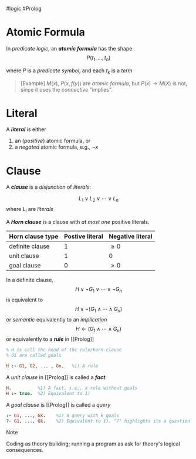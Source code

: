 #logic #Prolog 

# Atomic Formula

In _predicate logic_, an _**atomic formula**_ has the shape 
$$
  P(t_1, \dots,t_n)
$$

where $P$ is a _predicate symbol_, and each $t_k$ is a _term_

>[Example]
> $M(x)$, $P(x, f(y))$ are _atomic formula_, but $P(x) \to M(X)$ is not, since it uses the _connective_ "implies".


# Literal

A _**literal**_ is either 
1. an (_positive_) atomic formula, or
2. a _negated_ atomic formula, e.g., $\neg x$

# Clause

A _**clause**_ is a _disjunction_ of _literals_:

$$
  L_1 \lor L_2 \lor \cdots \lor L_n
$$
where $L_i$ are _literals_

A _**Horn clause**_ is a clause with _at most one_ positive literals.

| Horn clause type | Postive literal | Negative literal |
| ---------------- | --------------- | ---------------- |
| definite clause  | $1$             | $\ge 0$          |
| unit clause    | $1$             | $0$              |
| goal  clause     | $0$             | $> 0$            |

In a definite clause,
$$
H \lor \neg G_1 \lor \cdots \lor \neg G_n
$$
is equivalent to 
$$
  H \lor \neg (G_1 \land \cdots \land G_n)
$$
or _semantic_ equivalently to an _implication_
$$
  H \leftarrow (G_1 \land\cdots\land G_n )
$$
or equivalently to a **_rule_** in [[Prolog]]  
```prolog
% H is call the head of the rule/horn-clause 
% Gi are called goals

H :- G1, G2, ... , Gn.   %1) A rule
```

A _unit clause_ in [[Prolog]] is called a _**fact**_.
```prolog
H.          %1) A fact, i.e., a rule without goals 
H :- true.  %2) Equivalent to 1)
```

A _goal clause_ is [[Prolog]] is called a _query_
```prolog
:- G1, ..., Gk.    %1) A query with k goals
?- G1, ..., Gk.    %2) Equivalent to 1), "?" highlights its a question
```

>[!NOTE]
>Coding as theory building; running a program as ask for theory's logical consequences.
